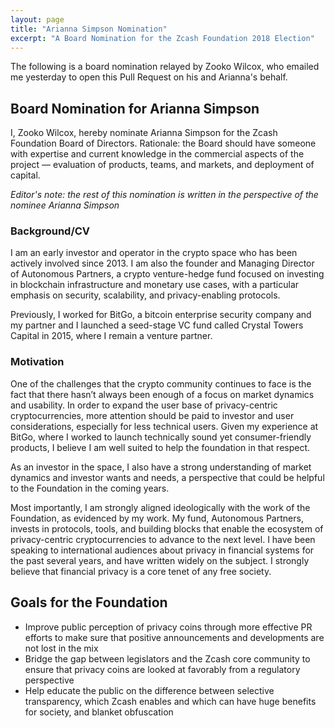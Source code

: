 ```yaml
---
layout: page
title: "Arianna Simpson Nomination"
excerpt: "A Board Nomination for the Zcash Foundation 2018 Election"
---
```


The following is a board nomination relayed by Zooko Wilcox, who emailed me yesterday to open this Pull Request on his and Arianna's behalf.


## Board Nomination for Arianna Simpson

I, Zooko Wilcox, hereby nominate Arianna Simpson for the Zcash Foundation Board of Directors. Rationale: the Board should have someone with expertise and current knowledge in the commercial aspects of the project — evaluation of products, teams, and markets, and deployment of capital.

*Editor's note: the rest of this nomination is written in the perspective of the nominee Arianna Simpson*

### Background/CV

I am an early investor and operator in the crypto space who has been actively involved since 2013. I am also the founder and Managing Director of Autonomous Partners, a crypto venture-hedge fund focused on investing in blockchain infrastructure and monetary use cases, with a particular emphasis on security, scalability, and privacy-enabling protocols. 

Previously, I worked for BitGo, a bitcoin enterprise security company and my partner and I launched a seed-stage VC fund called Crystal Towers Capital in 2015, where I remain a venture partner.

### Motivation

One of the challenges that the crypto community continues to face is the fact that there hasn’t always been enough of a focus on market dynamics and usability. In order to expand the user base of privacy-centric cryptocurrencies, more attention should be paid to investor and user considerations, especially for less technical users. Given my experience at BitGo, where I worked to launch technically sound yet consumer-friendly products, I believe I am well suited to help the foundation in that respect. 

As an investor in the space, I also have a strong understanding of market dynamics and investor wants and needs, a perspective that could be helpful to the Foundation in the coming years.

Most importantly, I am strongly aligned ideologically with the work of the Foundation, as evidenced by my work. My fund, Autonomous Partners, invests in protocols, tools, and building  blocks that enable the ecosystem of privacy-centric cryptocurrencies to advance to the next level. I have been speaking to international audiences about privacy in financial systems for the past several years, and have written widely on the subject. I strongly believe that financial privacy is a core tenet of any free society.

## Goals for the Foundation

- Improve public perception of privacy coins through more effective PR efforts to make sure that positive announcements and developments are not lost in the mix 
- Bridge the gap between legislators and the Zcash core community to ensure that privacy coins are looked at favorably from a regulatory perspective
- Help educate the public on the difference between selective transparency, which Zcash enables and which can have huge benefits for society, and blanket obfuscation
